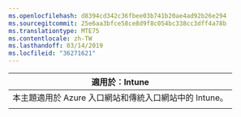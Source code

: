 ```yaml
---
ms.openlocfilehash: d8394cd342c36fbee03b741b20ae4ad92b26e294
ms.sourcegitcommit: 25e6aa3bfce58ce8d9f8c054bc338cc3dff4a78b
ms.translationtype: MTE75
ms.contentlocale: zh-TW
ms.lasthandoff: 03/14/2019
ms.locfileid: "36271621"
---
```

|                              適用於︰Intune                               |
|-------------------------------------------------------------------------------|
| 本主題適用於 Azure 入口網站和傳統入口網站中的 Intune。 |
|                                                                               |

